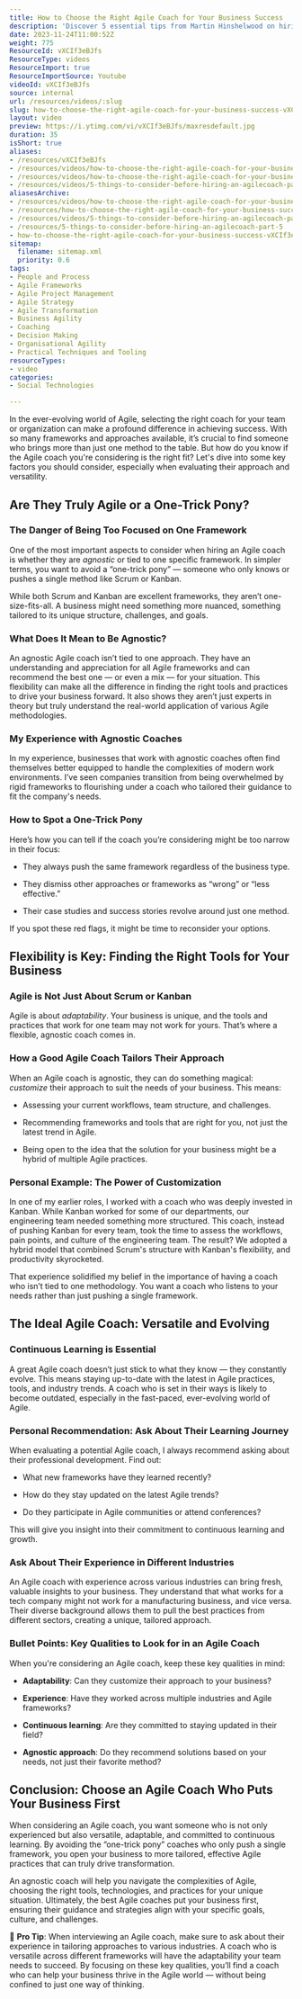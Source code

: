 ```yaml
---
title: How to Choose the Right Agile Coach for Your Business Success
description: 'Discover 5 essential tips from Martin Hinshelwood on hiring the right #AgileCoach in this insightful video. Elevate your #Agile journey today!'
date: 2023-11-24T11:00:52Z
weight: 775
ResourceId: vXCIf3eBJfs
ResourceType: videos
ResourceImport: true
ResourceImportSource: Youtube
videoId: vXCIf3eBJfs
source: internal
url: /resources/videos/:slug
slug: how-to-choose-the-right-agile-coach-for-your-business-success-vXCIf3eBJfs
layout: video
preview: https://i.ytimg.com/vi/vXCIf3eBJfs/maxresdefault.jpg
duration: 35
isShort: true
aliases:
- /resources/vXCIf3eBJfs
- /resources/videos/how-to-choose-the-right-agile-coach-for-your-business-success-vXCIf3eBJfs
- /resources/videos/how-to-choose-the-right-agile-coach-for-your-business-success
- /resources/videos/5-things-to-consider-before-hiring-an-agilecoach-part-5
aliasesArchive:
- /resources/videos/how-to-choose-the-right-agile-coach-for-your-business-success
- /resources/how-to-choose-the-right-agile-coach-for-your-business-success
- /resources/videos/5-things-to-consider-before-hiring-an-agilecoach-part-5
- /resources/5-things-to-consider-before-hiring-an-agilecoach-part-5
- how-to-choose-the-right-agile-coach-for-your-business-success-vXCIf3eBJfs
sitemap:
  filename: sitemap.xml
  priority: 0.6
tags:
- People and Process
- Agile Frameworks
- Agile Project Management
- Agile Strategy
- Agile Transformation
- Business Agility
- Coaching
- Decision Making
- Organisational Agility
- Practical Techniques and Tooling
resourceTypes:
- video
categories:
- Social Technologies

---
```

In the ever-evolving world of Agile, selecting the right coach for your team or organization can make a profound difference in achieving success. With so many frameworks and approaches available, it’s crucial to find someone who brings more than just one method to the table. But how do you know if the Agile coach you're considering is the right fit? Let's dive into some key factors you should consider, especially when evaluating their approach and versatility.

## **Are They Truly Agile or a One-Trick Pony?**

### **The Danger of Being Too Focused on One Framework**

One of the most important aspects to consider when hiring an Agile coach is whether they are _agnostic_ or tied to one specific framework. In simpler terms, you want to avoid a “one-trick pony” — someone who only knows or pushes a single method like Scrum or Kanban.

While both Scrum and Kanban are excellent frameworks, they aren’t one-size-fits-all. A business might need something more nuanced, something tailored to its unique structure, challenges, and goals.

### **What Does It Mean to Be Agnostic?**

An agnostic Agile coach isn’t tied to one approach. They have an understanding and appreciation for all Agile frameworks and can recommend the best one — or even a mix — for your situation. This flexibility can make all the difference in finding the right tools and practices to drive your business forward. It also shows they aren’t just experts in theory but truly understand the real-world application of various Agile methodologies.

### **My Experience with Agnostic Coaches**

In my experience, businesses that work with agnostic coaches often find themselves better equipped to handle the complexities of modern work environments. I’ve seen companies transition from being overwhelmed by rigid frameworks to flourishing under a coach who tailored their guidance to fit the company's needs.

### **How to Spot a One-Trick Pony**

Here’s how you can tell if the coach you’re considering might be too narrow in their focus:

- They always push the same framework regardless of the business type.

- They dismiss other approaches or frameworks as “wrong” or “less effective.”

- Their case studies and success stories revolve around just one method.

If you spot these red flags, it might be time to reconsider your options.

## **Flexibility is Key: Finding the Right Tools for Your Business**

### **Agile is Not Just About Scrum or Kanban**

Agile is about _adaptability_. Your business is unique, and the tools and practices that work for one team may not work for yours. That’s where a flexible, agnostic coach comes in.

### **How a Good Agile Coach Tailors Their Approach**

When an Agile coach is agnostic, they can do something magical: _customize_ their approach to suit the needs of your business. This means:

- Assessing your current workflows, team structure, and challenges.

- Recommending frameworks and tools that are right for you, not just the latest trend in Agile.

- Being open to the idea that the solution for your business might be a hybrid of multiple Agile practices.

### **Personal Example: The Power of Customization**

In one of my earlier roles, I worked with a coach who was deeply invested in Kanban. While Kanban worked for some of our departments, our engineering team needed something more structured. This coach, instead of pushing Kanban for every team, took the time to assess the workflows, pain points, and culture of the engineering team. The result? We adopted a hybrid model that combined Scrum's structure with Kanban's flexibility, and productivity skyrocketed.

That experience solidified my belief in the importance of having a coach who isn’t tied to one methodology. You want a coach who listens to your needs rather than just pushing a single framework.

## **The Ideal Agile Coach: Versatile and Evolving**

### **Continuous Learning is Essential**

A great Agile coach doesn’t just stick to what they know — they constantly evolve. This means staying up-to-date with the latest in Agile practices, tools, and industry trends. A coach who is set in their ways is likely to become outdated, especially in the fast-paced, ever-evolving world of Agile.

### **Personal Recommendation: Ask About Their Learning Journey**

When evaluating a potential Agile coach, I always recommend asking about their professional development. Find out:

- What new frameworks have they learned recently?

- How do they stay updated on the latest Agile trends?

- Do they participate in Agile communities or attend conferences?

This will give you insight into their commitment to continuous learning and growth.

### **Ask About Their Experience in Different Industries**

An Agile coach with experience across various industries can bring fresh, valuable insights to your business. They understand that what works for a tech company might not work for a manufacturing business, and vice versa. Their diverse background allows them to pull the best practices from different sectors, creating a unique, tailored approach.

### **Bullet Points: Key Qualities to Look for in an Agile Coach**

When you're considering an Agile coach, keep these key qualities in mind:

- **Adaptability**: Can they customize their approach to your business?

- **Experience**: Have they worked across multiple industries and Agile frameworks?

- **Continuous learning**: Are they committed to staying updated in their field?

- **Agnostic approach**: Do they recommend solutions based on your needs, not just their favorite method?

## **Conclusion: Choose an Agile Coach Who Puts Your Business First**

When considering an Agile coach, you want someone who is not only experienced but also versatile, adaptable, and committed to continuous learning. By avoiding the “one-trick pony” coaches who only push a single framework, you open your business to more tailored, effective Agile practices that can truly drive transformation.

An agnostic coach will help you navigate the complexities of Agile, choosing the right tools, technologies, and practices for your unique situation. Ultimately, the best Agile coaches put your business first, ensuring their guidance and strategies align with your specific goals, culture, and challenges.

🚀 **Pro Tip**: When interviewing an Agile coach, make sure to ask about their experience in tailoring approaches to various industries. A coach who is versatile across different frameworks will have the adaptability your team needs to succeed. By focusing on these key qualities, you’ll find a coach who can help your business thrive in the Agile world — without being confined to just one way of thinking.
